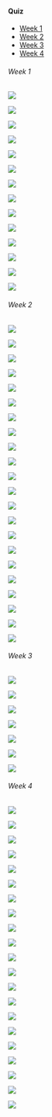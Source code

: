 #### Quiz

- [Week 1](#week-1)
- [Week 2](#week-2)
- [Week 3](#week-3)
- [Week 4](#week-4)

###### Week 1

![](images/quiz/1.png)

![](images/quiz/2.png)

![](images/quiz/4.png)

![](images/quiz/5.png)

![](images/quiz/6.png)

![](images/quiz/7.png)

![](images/quiz/8.png)

![](images/quiz/9.png)

![](images/quiz/10.png)

![](images/quiz/11.png)

![](images/quiz/12.png)

![](images/quiz/13.png)

![](images/quiz/14.png)

![](images/quiz/15.png)

###### Week 2

![](images/quiz/16.png)

![](images/quiz/17.png)

![](images/quiz/18.png)

![](images/quiz/19.png)

![](images/quiz/20.png)

![](images/quiz/21.png)

![](images/quiz/22.png)

![](images/quiz/23.png)

![](images/quiz/24.png)

![](images/quiz/25.png)

![](images/quiz/26.png)

![](images/quiz/27.png)

![](images/quiz/28.png)

![](images/quiz/29.png)

![](images/quiz/30.png)

![](images/quiz/31.png)

![](images/quiz/32.png)

![](images/quiz/33.png)

![](images/quiz/34.png)

![](images/quiz/35.png)

![](images/quiz/36.png)

![](images/quiz/37.png)

###### Week 3

![](images/quiz/38.png)

![](images/quiz/39.png)

![](images/quiz/40.png)

![](images/quiz/41.png)

![](images/quiz/42.png)

![](images/quiz/43.png)

![](images/quiz/44.png)

###### Week 4

![](images/quiz/45.png)

![](images/quiz/46.png)

![](images/quiz/47.png)

![](images/quiz/48.png)

![](images/quiz/49.png)

![](images/quiz/50.png)

![](images/quiz/51.png)

![](images/quiz/52.png)

![](images/quiz/53.png)

![](images/quiz/54.png)

![](images/quiz/55.png)

![](images/quiz/56.png)

![](images/quiz/57.png)

![](images/quiz/58.png)

![](images/quiz/59.png)

![](images/quiz/60.png)

![](images/quiz/61.png)

![](images/quiz/62.png)

![](images/quiz/63.png)

![](images/quiz/64.png)

![](images/quiz/65.png)